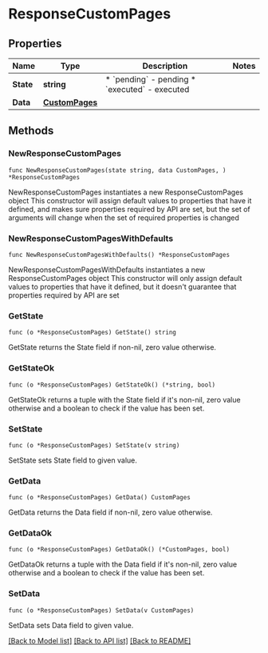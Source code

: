 # ResponseCustomPages

## Properties

Name | Type | Description | Notes
------------ | ------------- | ------------- | -------------
**State** | **string** | * &#x60;pending&#x60; - pending * &#x60;executed&#x60; - executed | 
**Data** | [**CustomPages**](CustomPages.md) |  | 

## Methods

### NewResponseCustomPages

`func NewResponseCustomPages(state string, data CustomPages, ) *ResponseCustomPages`

NewResponseCustomPages instantiates a new ResponseCustomPages object
This constructor will assign default values to properties that have it defined,
and makes sure properties required by API are set, but the set of arguments
will change when the set of required properties is changed

### NewResponseCustomPagesWithDefaults

`func NewResponseCustomPagesWithDefaults() *ResponseCustomPages`

NewResponseCustomPagesWithDefaults instantiates a new ResponseCustomPages object
This constructor will only assign default values to properties that have it defined,
but it doesn't guarantee that properties required by API are set

### GetState

`func (o *ResponseCustomPages) GetState() string`

GetState returns the State field if non-nil, zero value otherwise.

### GetStateOk

`func (o *ResponseCustomPages) GetStateOk() (*string, bool)`

GetStateOk returns a tuple with the State field if it's non-nil, zero value otherwise
and a boolean to check if the value has been set.

### SetState

`func (o *ResponseCustomPages) SetState(v string)`

SetState sets State field to given value.


### GetData

`func (o *ResponseCustomPages) GetData() CustomPages`

GetData returns the Data field if non-nil, zero value otherwise.

### GetDataOk

`func (o *ResponseCustomPages) GetDataOk() (*CustomPages, bool)`

GetDataOk returns a tuple with the Data field if it's non-nil, zero value otherwise
and a boolean to check if the value has been set.

### SetData

`func (o *ResponseCustomPages) SetData(v CustomPages)`

SetData sets Data field to given value.



[[Back to Model list]](../README.md#documentation-for-models) [[Back to API list]](../README.md#documentation-for-api-endpoints) [[Back to README]](../README.md)


